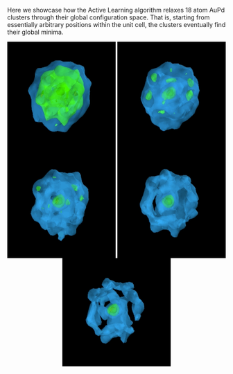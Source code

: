 Here we showcase how the Active Learning algorithm relaxes 18 atom AuPd clusters through their global configuration space.
That is, starting from essentially arbitrary positions within the unit cell, the clusters eventually find their global minima.


<img align="left" width="250" height="250" src="ga1.gif">   <img align="right" width="250" height="250" src="ga2.gif">













<img align="left" width="250" height="250" src="ga3.gif">   <img align="right" width="250" height="250" src="ga4.gif">














<p align="center">
  <img width="250" height="250" src="ga5.gif">
</p>
